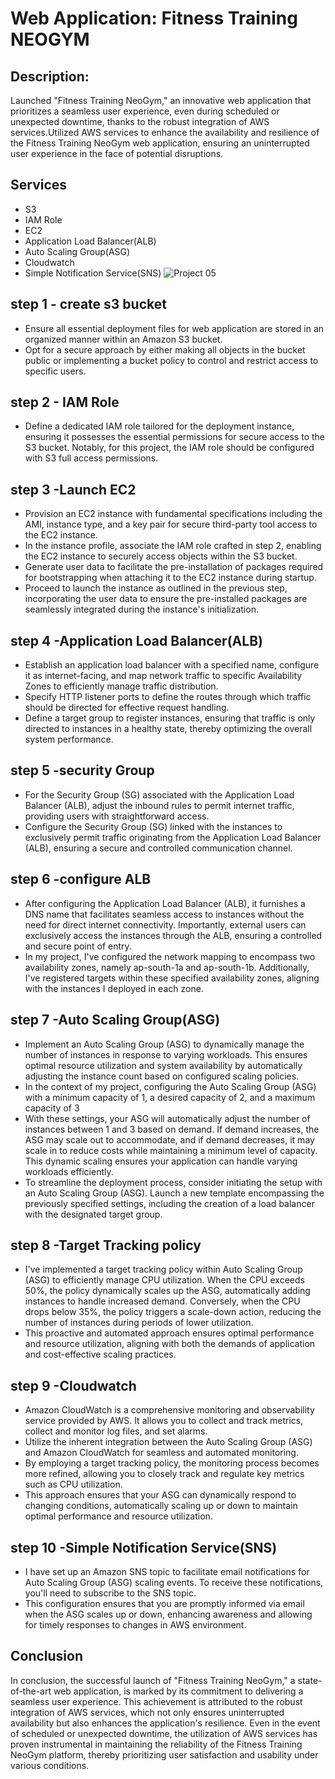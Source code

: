 # Web Application: Fitness Training NEOGYM

## Description:
Launched "Fitness Training NeoGym," an innovative web application that prioritizes a seamless user experience, even during scheduled or unexpected downtime, thanks to the robust integration of AWS services.Utilized AWS services to enhance the availability and resilience of the Fitness Training NeoGym web application, ensuring an uninterrupted user experience in the face of potential disruptions.
## Services
* S3
* IAM Role
* EC2
* Application Load Balancer(ALB)
* Auto Scaling Group(ASG)
* Cloudwatch
* Simple Notification Service(SNS)
![Project 05](https://github.com/sumathi-rajan/project5/assets/150107821/34851d04-5ceb-4c09-8063-02bd5eea2f8a)

## step 1 - create s3 bucket
* Ensure all essential deployment files for web application are stored in an organized manner within an Amazon S3 bucket.
* Opt for a secure approach by either making all objects in the bucket public or implementing a bucket policy to control and restrict access to specific users.
## step 2 - IAM Role
* Define a dedicated IAM role tailored for the deployment instance, ensuring it possesses the essential permissions for secure access to the S3 bucket. Notably, for this project, the IAM role should be configured with S3 full access permissions.
## step 3 -Launch EC2
* Provision an EC2 instance with fundamental specifications including the AMI, instance type, and a key pair for secure third-party tool access to the EC2 instance.
* In the instance profile, associate the IAM role crafted in step 2, enabling the EC2 instance to securely access objects within the S3 bucket.
* Generate user data to facilitate the pre-installation of packages required for bootstrapping when attaching it to the EC2 instance during startup.
* Proceed to launch the instance as outlined in the previous step, incorporating the user data to ensure the pre-installed packages are seamlessly integrated during the instance's initialization.
## step 4 -Application Load Balancer(ALB)
* Establish an application load balancer with a specified name, configure it as internet-facing, and map network traffic to specific Availability Zones to efficiently manage traffic distribution.
* Specify HTTP listener ports to define the routes through which traffic should be directed for effective request handling.
* Define a target group to register instances, ensuring that traffic is only directed to instances in a healthy state, thereby optimizing the overall system performance.
## step 5 -security Group
* For the Security Group (SG) associated with the Application Load Balancer (ALB), adjust the inbound rules to permit internet traffic, providing users with straightforward access.
* Configure the Security Group (SG) linked with the instances to exclusively permit traffic originating from the Application Load Balancer (ALB), ensuring a secure and controlled communication channel.
## step 6 -configure ALB
* After configuring the Application Load Balancer (ALB), it furnishes a DNS name that facilitates seamless access to instances without the need for direct internet connectivity. Importantly, external users can exclusively access the instances through the ALB, ensuring a controlled and secure point of entry.
* In my project, I've configured the network mapping to encompass two availability zones, namely ap-south-1a and ap-south-1b. Additionally, I've registered targets within these specified availability zones, aligning with the instances I deployed in each zone. 
## step 7 -Auto Scaling Group(ASG)
* Implement an Auto Scaling Group (ASG) to dynamically manage the number of instances in response to varying workloads. This ensures optimal resource utilization and system availability by automatically adjusting the instance count based on configured scaling policies.
* In the context of my project, configuring the Auto Scaling Group (ASG) with a minimum capacity of 1, a desired capacity of 2, and a maximum capacity of 3
* With these settings, your ASG will automatically adjust the number of instances between 1 and 3 based on demand. If demand increases, the ASG may scale out to accommodate, and if demand decreases, it may scale in to reduce costs while maintaining a minimum level of capacity. This dynamic scaling ensures your application can handle varying workloads efficiently.
* To streamline the deployment process, consider initiating the setup with an Auto Scaling Group (ASG). Launch a new template encompassing the previously specified settings, including the creation of a load balancer with the designated target group.
## step 8 -Target Tracking policy
* I've implemented a target tracking policy within  Auto Scaling Group (ASG) to efficiently manage CPU utilization. When the CPU exceeds 50%, the policy dynamically scales up the ASG, automatically adding instances to handle increased demand. Conversely, when the CPU drops below 35%, the policy triggers a scale-down action, reducing the number of instances during periods of lower utilization.
* This proactive and automated approach ensures optimal performance and resource utilization, aligning with both the demands of  application and cost-effective scaling practices.
## step 9 -Cloudwatch
* Amazon CloudWatch is a comprehensive monitoring and observability service provided by AWS. It allows you to collect and track metrics, collect and monitor log files, and set alarms.
* Utilize the inherent integration between the Auto Scaling Group (ASG) and Amazon CloudWatch for seamless and automated monitoring.
* By employing a target tracking policy, the monitoring process becomes more refined, allowing you to closely track and regulate key metrics such as CPU utilization.
* This approach ensures that your ASG can dynamically respond to changing conditions, automatically scaling up or down to maintain optimal performance and resource utilization.
## step 10 -Simple Notification Service(SNS)
* I have set up an Amazon SNS topic to facilitate email notifications for Auto Scaling Group (ASG) scaling events. To receive these notifications, you'll need to subscribe to the SNS topic.
* This configuration ensures that you are promptly informed via email when the ASG scales up or down, enhancing awareness and allowing for timely responses to changes in AWS environment.
## Conclusion
In conclusion, the successful launch of "Fitness Training NeoGym," a state-of-the-art web application, is marked by its commitment to delivering a seamless user experience. This achievement is attributed to the robust integration of AWS services, which not only ensures uninterrupted availability but also enhances the application's resilience. Even in the event of scheduled or unexpected downtime, the utilization of AWS services has proven instrumental in maintaining the reliability of the Fitness Training NeoGym platform, thereby prioritizing user satisfaction and usability under various conditions.

















